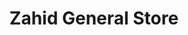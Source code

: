 ---
title: "Zahid General Store"
url: /karachi/zahid-general-store-block-5-block-5-a-block-5-nazimabad-karachi-karachi-city-sindh-74600-pakistan/
shop: general
---